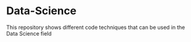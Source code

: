 # Data-Science
This repository shows different code techniques that can be used in the Data Science field
